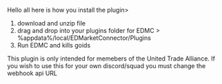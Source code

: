 Hello all here is how you install the plugin>
1. download and unzip file
2. drag and drop into your plugins folder for EDMC > %appdata%/local/EDMarketConnector/Plugins
3. Run EDMC and kills goids

This plugin is only intended for memebers of the United Trade Alliance. If you wish to use this for your own discord/squad you must change the webhook api URL
